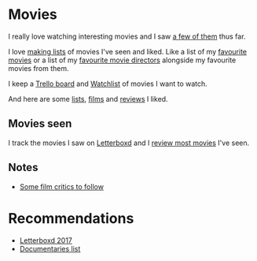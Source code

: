 # Movies
I really love watching interesting movies and I saw [a few of them](https://letterboxd.com/nikitavoloboev/films/) thus far.

I love [making lists](https://letterboxd.com/nikitavoloboev/lists/) of movies I've seen and liked. Like a list of my [favourite movies](https://letterboxd.com/nikitavoloboev/list/favourite) or a list of my [favourite movie directors](https://letterboxd.com/nikitavoloboev/list/favourite-directors/) alongside my favourite movies from them.

I keep a [Trello board](https://trello.com/b/jFaHJFow) and [Watchlist](https://letterboxd.com/nikitavoloboev/watchlist/) of movies I want to watch.

And here are some [lists](https://letterboxd.com/nikitavoloboev/likes/lists/), [films](https://letterboxd.com/nikitavoloboev/likes/films/) and [reviews](https://letterboxd.com/nikitavoloboev/likes/reviews/) I liked.

## Movies seen
I track the movies I saw on [Letterboxd](https://letterboxd.com/nikitavoloboev/) and I [review most movies](https://letterboxd.com/nikitavoloboev/films/reviews/by/added/) I've seen.

## Notes
- [Some film critics to follow](https://www.reddit.com/r/flicks/comments/7lgwp1/having_a_hard_time_finding_quality_critics_on/)

# Recommendations
- [Letterboxd 2017](https://letterboxd.com/2017/#most-popular-overall)
- [Documentaries list](https://letterboxd.com/vitorgalvao/list/documentary/)

